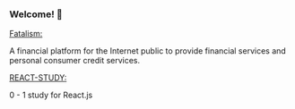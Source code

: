 ### Welcome! 👋

[Fatalism: ](https://github.com/daybreak-code/react-study)

A financial platform for the Internet public to provide financial services and personal consumer credit services. 

[REACT-STUDY: ](https://github.com/daybreak-code/react-study)

0 - 1 study for React.js


